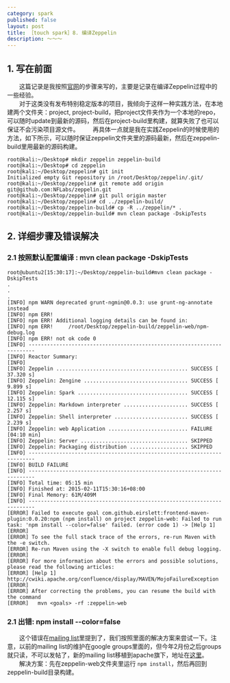 ```yaml
---
category: spark
published: false
layout: post
title: ［touch spark］8. 编译Zeppelin
description: ～～～	
---  
```



##  
## 1. 写在前面  
　　这篇记录是我按照[官网](http://zeppelin-project.org/docs/install/install.html)的步骤来写的，主要是记录在编译Zeppelin过程中的一些经验。  
　　对于这类没有发布特别稳定版本的项目，我倾向于这样一种实践方法，在本地建两个文件夹：project, project-build，把project文件夹作为一个本地的repo，可以随时update到最新的源码，然后在project-build里构建，就算失败了也可以保证不会污染项目源文件。
　　再具体一点就是我在实践Zeppelin的时候使用的方法，如下所示，可以随时保证zeppelin文件夹里的源码最新，然后在zeppelin-build里用最新的源码构建。

```
root@kali:~/Desktop# mkdir zeppelin zeppelin-build
root@kali:~/Desktop# cd zeppelin
root@kali:~/Desktop/zeppelin# git init
Initialized empty Git repository in /root/Desktop/zeppelin/.git/
root@kali:~/Desktop/zeppelin# git remote add origin git@github.com:NFLabs/zeppelin.git
root@kali:~/Desktop/zeppelin# git pull origin master
root@kali:~/Desktop/zeppelin# cd ../zeppelin-build/
root@kali:~/Desktop/zeppelin-build# cp -R ../zeppelin/* .
root@kali:~/Desktop/zeppelin-build# mvn clean package -DskipTests
```

## 2. 详细步骤及错误解决

### 2.1 按照默认配置编译 : mvn clean package -DskipTests

```
root@ubuntu2[15:30:17]:~/Desktop/zeppelin-build#mvn clean package -DskipTests
.
.
.
[INFO] npm WARN deprecated grunt-ngmin@0.0.3: use grunt-ng-annotate instead
[INFO] npm ERR! 
[INFO] npm ERR! Additional logging details can be found in:
[INFO] npm ERR!     /root/Desktop/zeppelin-build/zeppelin-web/npm-debug.log
[INFO] npm ERR! not ok code 0
[INFO] ------------------------------------------------------------------------
[INFO] Reactor Summary:
[INFO] 
[INFO] Zeppelin ........................................... SUCCESS [ 37.320 s]
[INFO] Zeppelin: Zengine .................................. SUCCESS [  9.899 s]
[INFO] Zeppelin: Spark .................................... SUCCESS [ 12.115 s]
[INFO] Zeppelin: Markdown interpreter ..................... SUCCESS [  2.257 s]
[INFO] Zeppelin: Shell interpreter ........................ SUCCESS [  2.239 s]
[INFO] Zeppelin: web Application .......................... FAILURE [04:10 min]
[INFO] Zeppelin: Server ................................... SKIPPED
[INFO] Zeppelin: Packaging distribution ................... SKIPPED
[INFO] ------------------------------------------------------------------------
[INFO] BUILD FAILURE
[INFO] ------------------------------------------------------------------------
[INFO] Total time: 05:15 min
[INFO] Finished at: 2015-02-11T15:30:16+08:00
[INFO] Final Memory: 61M/409M
[INFO] ------------------------------------------------------------------------
[ERROR] Failed to execute goal com.github.eirslett:frontend-maven-plugin:0.0.20:npm (npm install) on project zeppelin-web: Failed to run task: 'npm install --color=false' failed. (error code 1) -> [Help 1]
[ERROR] 
[ERROR] To see the full stack trace of the errors, re-run Maven with the -e switch.
[ERROR] Re-run Maven using the -X switch to enable full debug logging.
[ERROR] 
[ERROR] For more information about the errors and possible solutions, please read the following articles:
[ERROR] [Help 1] http://cwiki.apache.org/confluence/display/MAVEN/MojoFailureException
[ERROR] 
[ERROR] After correcting the problems, you can resume the build with the command
[ERROR]   mvn <goals> -rf :zeppelin-web
```

### 2.1 出错: npm install --color=false
　　这个错误在[mailing list](https://groups.google.com/forum/#!searchin/zeppelin-developers/npm$20install)里提到了，我们按照里面的解决方案来尝试一下。注意，以前的mailing list的维护在google groups里面的，但今年2月份之后groups就只读，不可以发帖了，新的mailing list移植到apache旗下，地址在[这里](http://mail-archives.apache.org/mod_mbox/incubator-zeppelin-users/)。
　　解决方案：先在zeppelin-web文件夹里运行 `npm install`，然后再回到zeppelin-build目录构建。